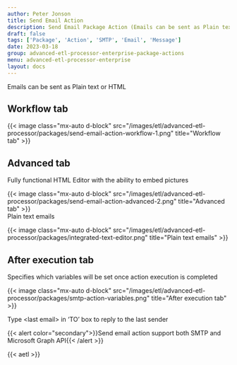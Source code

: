 ```yaml
---
author: Peter Jonson
title: Send Email Action
description: Send Email Package Action (Emails can be sent as Plain text or HTML)
draft: false
tags: ['Package', 'Action', 'SMTP', 'Email', 'Message']
date: 2023-03-18
group: advanced-etl-processor-enterprise-package-actions
menu: advanced-etl-processor-enterprise
layout: docs
---
```


Emails can be sent as Plain text or HTML

## Workflow tab

{{< image class="mx-auto d-block"  src="/images/etl/advanced-etl-processor/packages/send-email-action-workflow-1.png" title="Workflow tab" >}}

## Advanced tab

Fully functional HTML Editor with the ability to embed pictures

{{< image class="mx-auto d-block"  src="/images/etl/advanced-etl-processor/packages/send-email-action-advanced-2.png" title="Advanced tab" >}}
\
Plain text emails

{{< image class="mx-auto d-block"  src="/images/etl/advanced-etl-processor/packages/integrated-text-editor.png" title="Plain text emails" >}}

## After execution tab

Specifies which variables will be set once action execution is completed

{{< image class="mx-auto d-block"  src="/images/etl/advanced-etl-processor/packages/smtp-action-variables.png" title="After execution tab" >}}

Type \<last email> in ‘TO’ box to reply to the last sender

{{< alert color="secondary">}}Send email action support both SMTP and Microsoft Graph API{{< /alert >}}

{{< aetl >}}
